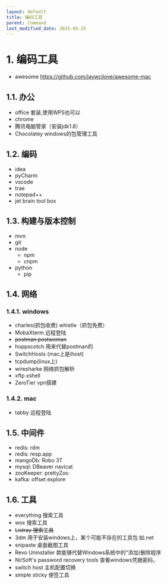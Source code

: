 ```yaml
---
layout: default
title: 编码工具
parent: Command
last_modified_date: 2025-05-25
---
```


# 1. 编码工具

- awesome  https://github.com/jaywcjlove/awesome-mac

## 1.1. 办公

- office 套装,使用WPS也可以
- chrome
- 腾讯电脑管家（安装jdk1.8）
- Chocolatey windows的包管理工具

## 1.2. 编码

- idea
- pyCharm
- vscode
- trae
- notepad++
- jet brain tool box

## 1.3. 构建与版本控制

- mvn
- git
- node
  - npm
  - cnpm
- python
  - pip

## 1.4. 网络

### 1.4.1. windows

- charles(抓包收费)  whistle（抓包免费）
- MobaXterm 远程登陆
- ~~postman postwoman~~
- hoppscotch 用来代替postman的
- SwitchHosts (mac上是ihost)
- tcpdump(linux上)
- wiresharke 网络抓包解析
- xftp xshell
- ZeroTier vpn搭建

### 1.4.2. mac

- tabby 远程登陆

## 1.5. 中间件

- redis: rdm
- redis: resp.app
- mangoDb: Robo 3T
- mysql: DBeaver navicat
- zooKeeper: prettyZoo
- kafka: offset explore

## 1.6. 工具

- everything 搜索工具
- wox 搜索工具
- ~~Listray 搜索工具~~
- 3dm 用于安装windows上，某个可能不存在的工具包 如.net
- snipaste 桌面截图工具
- Revo Uninstaller 款能够代替Windows系统中的“添加/删除程序
- NirSoft's password recovery tools 查看windows凭据密码，
- switch host 主机配置切换
- simple sticky 便签工具

